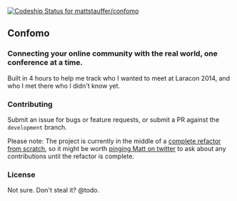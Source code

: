 [ ![Codeship Status for mattstauffer/confomo](https://codeship.com/projects/5f3d86b0-1335-0134-c5b2-1e1a7920036c/status?branch=master)](https://codeship.com/projects/157478)

## Confomo
### Connecting your online community with the real world, one conference at a time.

Built in 4 hours to help me track who I wanted to meet at Laracon 2014, and who I met there who I didn't know yet.

### Contributing
Submit an issue for bugs or feature requests, or submit a PR against the `development` branch.

Please note: The project is currently in the middle of a [complete refactor from scratch](https://github.com/mattstauffer/confomo/tree/complete-refactor), so it might be worth [pinging Matt on twitter](http://twitter.com/stauffermatt) to ask about any contributions until the refactor is complete.

### License

Not sure. Don't steal it? @todo.
